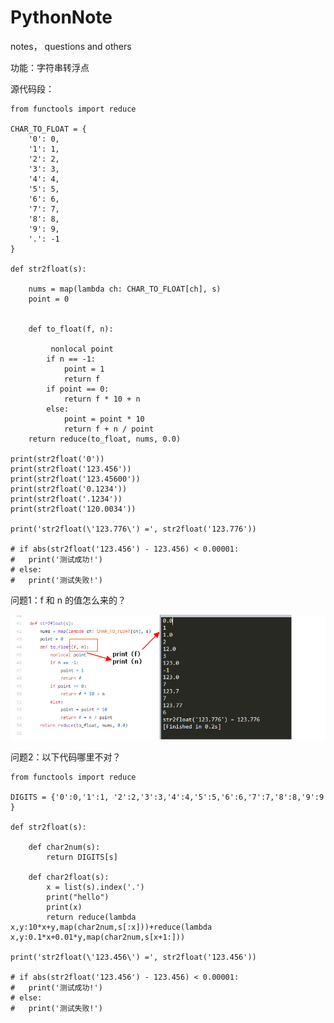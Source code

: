# PythonNote
notes， questions and others

功能：字符串转浮点

源代码段：

    from functools import reduce

    CHAR_TO_FLOAT = {
        '0': 0,
        '1': 1,
        '2': 2,
        '3': 3,
        '4': 4,
        '5': 5,
        '6': 6,
        '7': 7,
        '8': 8,
        '9': 9,
        '.': -1
    }

    def str2float(s):

        nums = map(lambda ch: CHAR_TO_FLOAT[ch], s)
        point = 0

        
        def to_float(f, n):

             nonlocal point
            if n == -1:
                point = 1
                return f
            if point == 0:
                return f * 10 + n
            else:
                point = point * 10
                return f + n / point
        return reduce(to_float, nums, 0.0)

    print(str2float('0'))
    print(str2float('123.456'))
    print(str2float('123.45600'))
    print(str2float('0.1234'))
    print(str2float('.1234'))
    print(str2float('120.0034'))

    print('str2float(\'123.776\') =', str2float('123.776'))

    # if abs(str2float('123.456') - 123.456) < 0.00001:
    #   print('测试成功!')
    # else:
    #   print('测试失败!')

问题1：f 和 n 的值怎么来的？

![img](https://github.com/muiz-lee/PythonNote/blob/master/Image%201.png)


问题2：以下代码哪里不对？

	from functools import reduce

	DIGITS = {'0':0,'1':1, '2':2,'3':3,'4':4,'5':5,'6':6,'7':7,'8':8,'9':9 }

	def str2float(s):

		def char2num(s):
			return DIGITS[s]

		def char2float(s):
			x = list(s).index('.')
			print("hello")
			print(x)
			return reduce(lambda x,y:10*x+y,map(char2num,s[:x]))+reduce(lambda x,y:0.1*x+0.01*y,map(char2num,s[x+1:]))

	print('str2float(\'123.456\') =', str2float('123.456'))

	# if abs(str2float('123.456') - 123.456) < 0.00001:
	# 	print('测试成功!')
	# else:
	# 	print('测试失败!')
